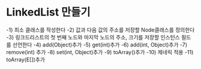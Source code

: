 # LinkedList 만들기

-1) 최소 클래스를 작성한다
-2) 값과 다음 값의 주소를 저장할 Node클래스를 정의한다
-3) 링크드리스트의 첫 번째 노드와 마지막 노드의 주소, 크기를 저장할 인스턴스 필드를 선언한다
-4) add(Object)추가
-5) get(int)추가
-6) add(int, Object)추가
-7) remove(int) 추가
-8) set(int, Object)추가
-9) toArray()추가
-10) 제네릭 적용
-11) toArray(E[])추가